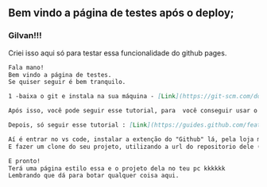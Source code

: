 ## Bem vindo a página de testes após o deploy;

### Gilvan!!!

Criei isso aqui só para testar essa funcionalidade do github pages.

```markdown
Fala mano!
Bem vindo a página de testes.
Se quiser seguir é bem tranquilo.

1 -baixa o git e instala na sua máquina - [Link](https://git-scm.com/download/win)

Após isso, você pode seguir esse tutorial, para  você conseguir usar o terminal do git no VSCODE, sem usar o vi: [Link](https://blog.geekhunter.com.br/visual-studio-code-como-editor-do-git/)

Depois, só seguir esse tutorial : [Link](https://guides.github.com/features/pages/) (eu segui esse <-------, mas tbm tem outro ------->) [Link](https://pages.github.com/) 

Aí é entrar no vs code, instalar a extenção do "Github" lá, pela loja msm.
E fazer um clone do seu projeto, utilizando a url do repositorio dele (só clicar lá no repositorio, do lado do nome dele tem um botão verde e pegar o https dele, jogar no vs code fazendo um clone); 

E pronto!
Terá uma página estilo essa e o projeto dela no teu pc kkkkkk
Lembrando que dá para botar qualquer coisa aqui.
```


<div class="dog">
  <div class="dog-body">
    <div class="dog-tail">
      <div class="dog-tail">
        <div class="dog-tail">
          <div class="dog-tail">
            <div class="dog-tail">
              <div class="dog-tail">
                <div class="dog-tail">
                  <div class="dog-tail"></div>
                </div>
              </div>
            </div>
          </div>
        </div>
      </div>
    </div>
  </div>
  <div class="dog-torso"></div>
  <div class="dog-head">
    <div class="dog-ears">
      <div class="dog-ear"></div>
      <div class="dog-ear"></div>
    </div>
    <div class="dog-eyes">
      <div class="dog-eye"></div>
      <div class="dog-eye"></div>
    </div>
    <div class="dog-muzzle">
      <div class="dog-tongue"></div>
    </div>
  </div>
</div>

<div class="ball" tabindex="0"></div>
